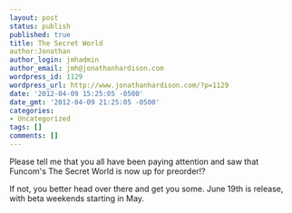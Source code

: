 ```yaml
---
layout: post
status: publish
published: true
title: The Secret World
author:Jonathan
author_login: jmhadmin
author_email: jmh@jonathanhardison.com
wordpress_id: 1129
wordpress_url: http://www.jonathanhardison.com/?p=1129
date: '2012-04-09 15:25:05 -0500'
date_gmt: '2012-04-09 21:25:05 -0500'
categories:
- Uncategorized
tags: []
comments: []
---
```

Please tell me that you all have been paying attention and saw that Funcom's The Secret World is now up for preorder!?

If not, you better head over there and get you some. June 19th is release, with beta weekends starting in May.
